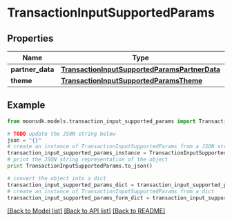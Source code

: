 # TransactionInputSupportedParams


## Properties

Name | Type | Description | Notes
------------ | ------------- | ------------- | -------------
**partner_data** | [**TransactionInputSupportedParamsPartnerData**](TransactionInputSupportedParamsPartnerData.md) |  | 
**theme** | [**TransactionInputSupportedParamsTheme**](TransactionInputSupportedParamsTheme.md) |  | 

## Example

```python
from moonsdk.models.transaction_input_supported_params import TransactionInputSupportedParams

# TODO update the JSON string below
json = "{}"
# create an instance of TransactionInputSupportedParams from a JSON string
transaction_input_supported_params_instance = TransactionInputSupportedParams.from_json(json)
# print the JSON string representation of the object
print TransactionInputSupportedParams.to_json()

# convert the object into a dict
transaction_input_supported_params_dict = transaction_input_supported_params_instance.to_dict()
# create an instance of TransactionInputSupportedParams from a dict
transaction_input_supported_params_form_dict = transaction_input_supported_params.from_dict(transaction_input_supported_params_dict)
```
[[Back to Model list]](../README.md#documentation-for-models) [[Back to API list]](../README.md#documentation-for-api-endpoints) [[Back to README]](../README.md)


